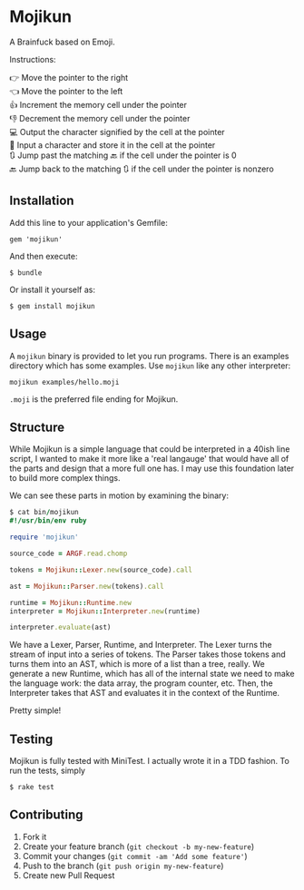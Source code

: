 # Mojikun

A Brainfuck based on Emoji.

Instructions:

👉  Move the pointer to the right  
👈  Move the pointer to the left  
👍  Increment the memory cell under the pointer  
👎  Decrement the memory cell under the pointer  
💻  Output the character signified by the cell at the pointer  
💾  Input a character and store it in the cell at the pointer  
🔃  Jump past the matching 🔙 if the cell under the pointer is 0  
🔙  Jump back to the matching 🔃 if the cell under the pointer is nonzero  

## Installation

Add this line to your application's Gemfile:

    gem 'mojikun'

And then execute:

    $ bundle

Or install it yourself as:

    $ gem install mojikun

## Usage

A `mojikun` binary is provided to let you run programs. There is an examples
directory which has some examples. Use `mojikun` like any other interpreter:

```
mojikun examples/hello.moji
```

`.moji` is the preferred file ending for Mojikun.

## Structure

While Mojikun is a simple language that could be interpreted in a 40ish line
script, I wanted to make it more like a 'real langauge' that would have all
of the parts and design that a more full one has. I may use this foundation
later to build more complex things.

We can see these parts in motion by examining the binary:

```ruby
$ cat bin/mojikun 
#!/usr/bin/env ruby

require 'mojikun'

source_code = ARGF.read.chomp

tokens = Mojikun::Lexer.new(source_code).call

ast = Mojikun::Parser.new(tokens).call

runtime = Mojikun::Runtime.new
interpreter = Mojikun::Interpreter.new(runtime)

interpreter.evaluate(ast)
```

We have a Lexer, Parser, Runtime, and Interpreter. The Lexer turns the stream
of input into a series of tokens. The Parser takes those tokens and turns them
into an AST, which is more of a list than a tree, really. We generate a new
Runtime, which has all of the internal state we need to make the language work:
the data array, the program counter, etc. Then, the Interpreter takes that
AST and evaluates it in the context of the Runtime.

Pretty simple!

## Testing

Mojikun is fully tested with MiniTest. I actually wrote it in a TDD fashion.
To run the tests, simply

```
$ rake test
```

## Contributing

1. Fork it
2. Create your feature branch (`git checkout -b my-new-feature`)
3. Commit your changes (`git commit -am 'Add some feature'`)
4. Push to the branch (`git push origin my-new-feature`)
5. Create new Pull Request
